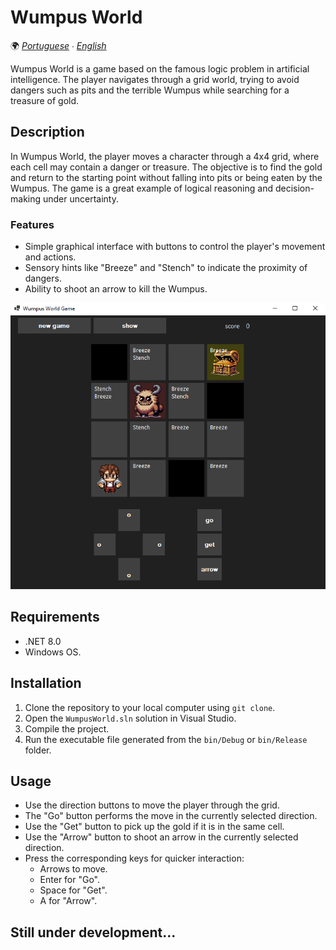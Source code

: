 # Wumpus World

🌍 *[Portuguese](README.md) ∙ [English](README_en.md)*

Wumpus World is a game based on the famous logic problem in artificial intelligence. The player navigates through a grid world, trying to avoid dangers such as pits and the terrible Wumpus while searching for a treasure of gold.

## Description

In Wumpus World, the player moves a character through a 4x4 grid, where each cell may contain a danger or treasure. The objective is to find the gold and return to the starting point without falling into pits or being eaten by the Wumpus. The game is a great example of logical reasoning and decision-making under uncertainty.

### Features

- Simple graphical interface with buttons to control the player's movement and actions.
- Sensory hints like "Breeze" and "Stench" to indicate the proximity of dangers.
- Ability to shoot an arrow to kill the Wumpus.

 ![img](print.png)

## Requirements

- .NET 8.0
- Windows OS.

## Installation

1. Clone the repository to your local computer using `git clone`.
2. Open the `WumpusWorld.sln` solution in Visual Studio.
3. Compile the project.
4. Run the executable file generated from the `bin/Debug` or `bin/Release` folder.

## Usage

- Use the direction buttons to move the player through the grid.
- The "Go" button performs the move in the currently selected direction.
- Use the "Get" button to pick up the gold if it is in the same cell.
- Use the "Arrow" button to shoot an arrow in the currently selected direction.
- Press the corresponding keys for quicker interaction:
  - Arrows to move.
  - Enter for "Go".
  - Space for "Get".
  - A for "Arrow".

## Still under development...
